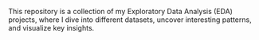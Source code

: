 This repository is a collection of my Exploratory Data Analysis (EDA) projects, where I dive into different datasets, uncover interesting patterns, and visualize key insights.
